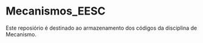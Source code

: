 # Mecanismos_EESC
Este reposiório é destinado ao armazenamento dos códigos da disciplina de Mecanismo. 

